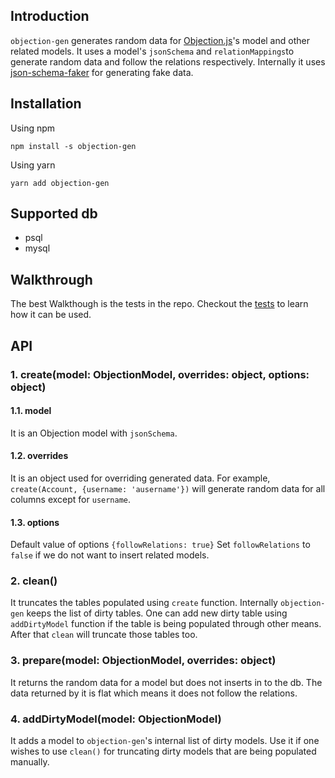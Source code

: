 ## Introduction

`objection-gen` generates random data for [Objection.js](https://github.com/Vincit/objection.js/)'s model and other related models.
It uses a model's `jsonSchema` and `relationMappings`to generate random
data and follow the relations respectively. Internally it uses
[json-schema-faker](https://github.com/json-schema-faker/json-schema-faker)
for generating fake data.

## Installation
Using npm
```
npm install -s objection-gen
```

Using yarn
```
yarn add objection-gen
```

## Supported db
- psql
- mysql

## Walkthrough
The best Walkthough is the tests in the repo.
Checkout the [tests](https://github.com/ludbek/objection-gen/blob/master/index.test.js)
to learn how it can be used.

## API
### 1. create(model: ObjectionModel, overrides: object, options: object)
#### 1.1. model
It is an Objection model with `jsonSchema`.

#### 1.2. overrides
It is an object used for overriding generated data.
For example, `create(Account, {username: 'ausername'})` will generate
random data for all columns except for `username`.

#### 1.3. options
Default value of options `{followRelations: true}`
Set `followRelations` to `false` if we do not want to insert related models.


### 2. clean()
It truncates the tables populated using `create` function.
Internally `objection-gen` keeps the list of dirty tables.
One can add new dirty table using `addDirtyModel` function if the table
is being populated through other means. After that `clean` will truncate
those tables too.

### 3. prepare(model: ObjectionModel, overrides: object)
It returns the random data for a model but does not inserts in to the db.
The data returned by it is flat which means it does not follow the relations.

### 4. addDirtyModel(model: ObjectionModel)
It adds a model to `objection-gen`'s internal list of dirty models.
Use it if one wishes to use `clean()` for truncating dirty models that
are being populated manually.

